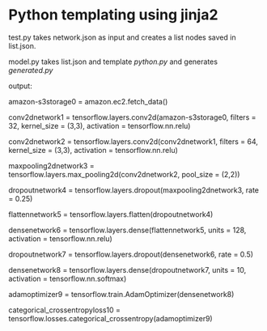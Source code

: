 # Python templating using jinja2

test.py takes network.json as input and creates a list nodes saved in list.json.</br>

model.py takes list.json and template <i>python.py</i> and generates <i>generated.py</i>

output:

<p>amazon-s3storage0 = amazon.ec2.fetch_data()</p>

<p>conv2dnetwork1 = tensorflow.layers.conv2d(amazon-s3storage0, filters = 32, kernel_size = (3,3), activation = tensorflow.nn.relu)</p>
<p>conv2dnetwork2 = tensorflow.layers.conv2d(conv2dnetwork1, filters = 64, kernel_size = (3,3), activation = tensorflow.nn.relu)</p>
<p>maxpooling2dnetwork3 = tensorflow.layers.max_pooling2d(conv2dnetwork2, pool_size = (2,2))</p>
<p>dropoutnetwork4 = tensorflow.layers.dropout(maxpooling2dnetwork3, rate = 0.25)</p>
<p>flattennetwork5 = tensorflow.layers.flatten(dropoutnetwork4)</p>
<p>densenetwork6 = tensorflow.layers.dense(flattennetwork5, units = 128, activation = tensorflow.nn.relu)</p>
<p>dropoutnetwork7 = tensorflow.layers.dropout(densenetwork6, rate = 0.5)</p>
<p>densenetwork8 = tensorflow.layers.dense(dropoutnetwork7, units = 10, activation = tensorflow.nn.softmax)</p>
<p>adamoptimizer9 = tensorflow.train.AdamOptimizer(densenetwork8)</p>
<p>categorical_crossentropyloss10 = tensorflow.losses.categorical_crossentropy(adamoptimizer9)</p>
